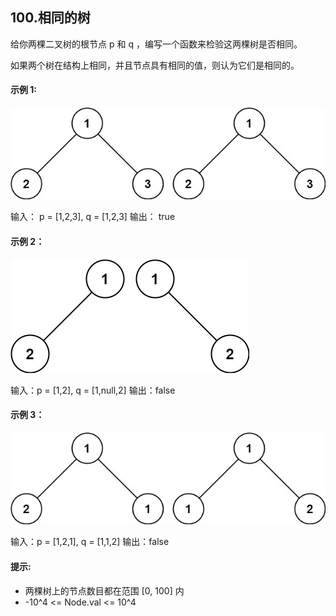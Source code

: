 ## 100.相同的树

给你两棵二叉树的根节点 p 和 q ，编写一个函数来检验这两棵树是否相同。

如果两个树在结构上相同，并且节点具有相同的值，则认为它们是相同的。

#### 示例 1:
![alt text](image_1-1.jpg)

输入： p = [1,2,3], q = [1,2,3]
输出： true
#### 示例 2：
![alt text](image_2-1.jpg)

输入：p = [1,2], q = [1,null,2]
输出：false

####  示例 3：
![alt text](image_3-1.jpg)

输入：p = [1,2,1], q = [1,1,2]
输出：false

#### 提示:

- 两棵树上的节点数目都在范围 [0, 100] 内
- -10^4 <= Node.val <= 10^4

